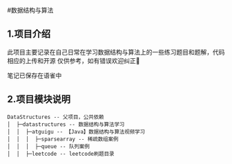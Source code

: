 #数据结构与算法

## 1.项目介绍

此项目主要记录在自己日常在学习数据结构与算法上的一些练习题目和题解，代码相应的上传和开源
仅供参考，如有错误欢迎纠正👏

笔记已保存在语雀中

## 2.项目模块说明
```
DataStructures -- 父项目，公共依赖
│  ├─datastructures -- 数据结构与算法学习
│  │  ├─atguigu -- 【Java】数据结构与算法视频学习
│  │  │  ├─sparsearray -- 稀疏数组案例
│  │  │  ├─queue -- 队列案例
│  │  ├─leetcode -- leetcode刷题目录

```
